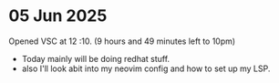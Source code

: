 # 05 Jun 2025

Opened VSC at 12 :10. (9 hours and 49 minutes left to 10pm)

- Today mainly will be doing redhat stuff.
- also I'll look abit into my neovim config and how to set up my LSP.
